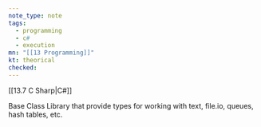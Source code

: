```yaml
---
note_type: note
tags:
  - programming
  - c#
  - execution
mn: "[[13 Programming]]"
kt: theorical
checked: 
---
```

[[13.7 C Sharp|C#]]

Base Class Library that provide types for working with text, file.io, queues, hash tables, etc. 

